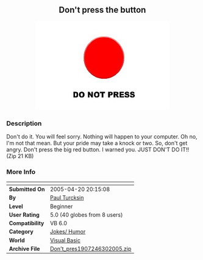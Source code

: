 ﻿<div align="center">

## Don't press the button

<img src="PIC2005630316415664.JPG">
</div>

### Description

Don't do it. You will feel sorry. Nothing will happen to your computer. Oh no, I'm not that mean. But your pride may take a knock or two. So, don't get angry. Don't press the big red button. I warned you. JUST DON'T DO IT!!    (Zip 21 KB)
 
### More Info
 


<span>             |<span>
---                |---
**Submitted On**   |2005-04-20 20:15:08
**By**             |[Paul Turcksin](https://github.com/Planet-Source-Code/PSCIndex/blob/master/ByAuthor/paul-turcksin.md)
**Level**          |Beginner
**User Rating**    |5.0 (40 globes from 8 users)
**Compatibility**  |VB 6\.0
**Category**       |[Jokes/ Humor](https://github.com/Planet-Source-Code/PSCIndex/blob/master/ByCategory/jokes-humor__1-40.md)
**World**          |[Visual Basic](https://github.com/Planet-Source-Code/PSCIndex/blob/master/ByWorld/visual-basic.md)
**Archive File**   |[Don't\_pres1907246302005\.zip](https://github.com/Planet-Source-Code/paul-turcksin-don-t-press-the-button__1-61410/archive/master.zip)








